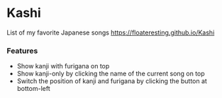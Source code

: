 # Kashi
List of my favorite Japanese songs
https://floateresting.github.io/Kashi
### Features
 - Show kanji with furigana on top 
 - Show kanji-only by clicking the name of the current song on top
 - Switch the position of kanji and furigana by clicking the button at bottom-left
